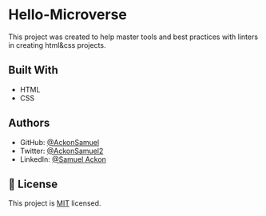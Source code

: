 # Hello-Microverse

This project was created to help master tools and best practices with linters in creating html&css projects.


## Built With

- HTML
- CSS


## Authors


- GitHub: [@AckonSamuel](https://github.com/AckonSamuel)
- Twitter: [@AckonSamuel2](https://twitter.com/AckonSamuel2)
- LinkedIn: [@Samuel Ackon](https://www.linkedin.com/in/samuel-ackon-882717190/)


## 📝 License

This project is [MIT](./MIT.md) licensed.
